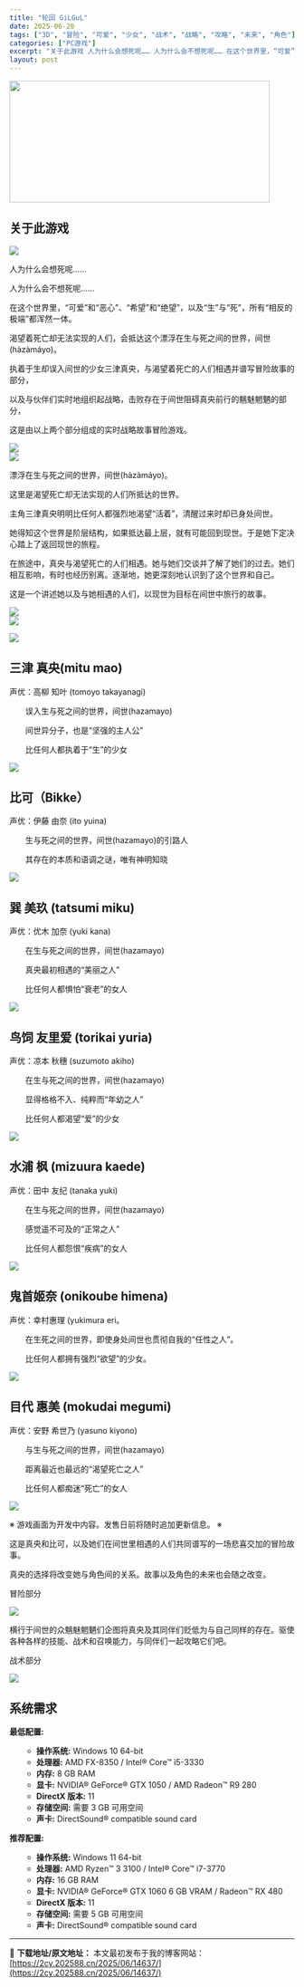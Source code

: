```yaml
---
title: "轮回 GiLGuL"
date: 2025-06-20
tags: ["3D", "冒险", "可爱", "少女", "战术", "战略", "攻略", "未来", "角色"]
categories: ["PC游戏"]
excerpt: "关于此游戏 人为什么会想死呢…… 人为什么会不想死呢…… 在这个世界里，“可爱”和“恶心”、“希望”和“绝望”，以及“生”与“死”，所有“相反的极端”都浑然一体。 渴望着死亡却无法实现的人们，会抵达这个漂浮在生与死之间的世界，间世(hàzàmáyo)。 执着于生却误入间世的少女三津真央，与渴望着死亡&hellip;"
layout: post
---
```


<img class="aligncenter size-full wp-image-14638" src="https://2cy.202588.cn/wp-content/uploads/2025/06/202506200412178.jpg" alt="" width="460" height="215" />
<div class="game_page_autocollapse_ctn expanded">
<div id="aboutThisGame" class="game_page_autocollapse" data-panel="{&quot;type&quot;:&quot;PanelGroup&quot;}">
<div id="game_area_description" class="game_area_description">
<h2>关于此游戏</h2>
<div class="bb_wide_img_ctn"><img class="bb_img" src="https://shared.fastly.steamstatic.com/store_item_assets/steam/apps/3351660/extras/Overview.gif?t=1750316786" /></div>
<p class="bb_paragraph">人为什么会想死呢……</p>
<p class="bb_paragraph">人为什么会不想死呢……</p>
<p class="bb_paragraph">在这个世界里，“可爱”和“恶心”、“希望”和“绝望”，以及“生”与“死”，所有“相反的极端”都浑然一体。</p>
<p class="bb_paragraph">渴望着死亡却无法实现的人们，会抵达这个漂浮在生与死之间的世界，间世(hàzàmáyo)。</p>
<p class="bb_paragraph">执着于生却误入间世的少女三津真央，与渴望着死亡的人们相遇并谱写冒险故事的部分，</p>
<p class="bb_paragraph">以及与伙伴们实时地组织起战略，击败存在于间世阻碍真央前行的魑魅魍魉的部分，</p>
<p class="bb_paragraph">这是由以上两个部分组成的实时战略故事冒险游戏。</p>

<div class="bb_wide_img_ctn"><img class="bb_img" src="https://shared.fastly.steamstatic.com/store_item_assets/steam/apps/3351660/extras/S__33890353.jpg?t=1750316786" /></div>
<div class="bb_wide_img_ctn"><img class="bb_img" src="https://shared.fastly.steamstatic.com/store_item_assets/steam/apps/3351660/extras/Story.gif?t=1750316786" /></div>
<p class="bb_paragraph">漂浮在生与死之间的世界，间世(hàzàmáyo)。</p>
<p class="bb_paragraph">这里是渴望死亡却无法实现的人们所抵达的世界。</p>
<p class="bb_paragraph">主角三津真央明明比任何人都强烈地渴望“活着”，清醒过来时却已身处间世。</p>
<p class="bb_paragraph">她得知这个世界是阶层结构，如果抵达最上层，就有可能回到现世。于是她下定决心踏上了返回现世的旅程。</p>
<p class="bb_paragraph">在旅途中，真央与渴望死亡的人们相遇。她与她们交谈并了解了她们的过去。她们相互影响，有时也经历别离。逐渐地，她更深刻地认识到了这个世界和自己。</p>
<p class="bb_paragraph">这是一个讲述她以及与她相遇的人们，以现世为目标在间世中旅行的故事。</p>

<div class="bb_wide_img_ctn"><img class="bb_img" src="https://shared.fastly.steamstatic.com/store_item_assets/steam/apps/3351660/extras/GLGL_Still_616x250px.png?t=1750316786" /></div>
<div class="bb_wide_img_ctn"><img class="bb_img" src="https://shared.fastly.steamstatic.com/store_item_assets/steam/apps/3351660/extras/Characters.gif?t=1750316786" /></div>
<p class="bb_paragraph"><img class="bb_img" src="https://shared.fastly.steamstatic.com/store_item_assets/steam/apps/3351660/extras/mao_H400px.png?t=1750316786" /></p>

<h2 class="bb_tag">三津 真央(mitu mao)</h2>
<p class="bb_paragraph">声优：高柳 知叶 (tomoyo takayanagi)</p>
<p class="bb_paragraph">　　误入生与死之间的世界，间世(hazamayo)</p>
<p class="bb_paragraph">　　间世异分子，也是“坚强的主人公”</p>
<p class="bb_paragraph">　　比任何人都执着于“生”的少女</p>
<p class="bb_paragraph"><img class="bb_img" src="https://shared.fastly.steamstatic.com/store_item_assets/steam/apps/3351660/extras/bikke_H400px.png?t=1750316786" /></p>

<h2 class="bb_tag">比可（Bikke）</h2>
<p class="bb_paragraph">声优：伊藤 由奈 (ito yuina)</p>
<p class="bb_paragraph">　　生与死之间的世界，间世(hazamayo)的引路人</p>
<p class="bb_paragraph">　　其存在的本质和语调之谜，唯有神明知晓</p>
<p class="bb_paragraph"><img class="bb_img" src="https://shared.fastly.steamstatic.com/store_item_assets/steam/apps/3351660/extras/miku_H400px.png?t=1750316786" /></p>

<h2 class="bb_tag">巽 美玖 (tatsumi miku)</h2>
<p class="bb_paragraph">声优：优木 加奈 (yuki kana)</p>
<p class="bb_paragraph">　　在生与死之间的世界，间世(hazamayo)</p>
<p class="bb_paragraph">　　真央最初相遇的“美丽之人”</p>
<p class="bb_paragraph">　　比任何人都惧怕“衰老”的女人</p>
<p class="bb_paragraph"><img class="bb_img" src="https://shared.fastly.steamstatic.com/store_item_assets/steam/apps/3351660/extras/yuria_H400px.png?t=1750316786" /></p>

<h2 class="bb_tag">鸟饲 友里爱 (torikai yuria)</h2>
<p class="bb_paragraph">声优：凉本 秋穗 (suzumoto akiho)</p>
<p class="bb_paragraph">　　在生与死之间的世界，间世(hazamayo)</p>
<p class="bb_paragraph">　　显得格格不入、纯粹而“年幼之人”</p>
<p class="bb_paragraph">　　比任何人都渴望“爱”的少女</p>
<p class="bb_paragraph"><img class="bb_img" src="https://shared.fastly.steamstatic.com/store_item_assets/steam/apps/3351660/extras/kaede_H400px.png?t=1750316786" /></p>

<h2 class="bb_tag">水浦 枫 (mizuura kaede)</h2>
<p class="bb_paragraph">声优：田中 友纪 (tanaka yuki)</p>
<p class="bb_paragraph">　　在生与死之间的世界，间世(hazamayo)</p>
<p class="bb_paragraph">　　感觉遥不可及的“正常之人”</p>
<p class="bb_paragraph">　　比任何人都怨恨“疾病”的女人</p>
<p class="bb_paragraph"><img class="bb_img" src="https://shared.fastly.steamstatic.com/store_item_assets/steam/apps/3351660/extras/himena_H400px.png?t=1750316786" /></p>

<h2 class="bb_tag">鬼首姬奈 (onikoube himena)</h2>
<p class="bb_paragraph">声优：幸村惠理 (yukimura eri。</p>
<p class="bb_paragraph">　　在生死之间的世界，即使身处间世也贯彻自我的“任性之人”。</p>
<p class="bb_paragraph">　　比任何人都拥有强烈“欲望”的少女。</p>
<p class="bb_paragraph"><img class="bb_img" src="https://shared.fastly.steamstatic.com/store_item_assets/steam/apps/3351660/extras/megumi_H400px.png?t=1750316786" /></p>

<h2 class="bb_tag">目代 惠美 (mokudai megumi)</h2>
<p class="bb_paragraph">声优：安野 希世乃 (yasuno kiyono)</p>
<p class="bb_paragraph">　　与生与死之间的世界，间世(hazamayo)</p>
<p class="bb_paragraph">　　距离最近也最远的“渴望死亡之人”</p>
<p class="bb_paragraph">　　比任何人都痴迷“死亡”的女人</p>

<div class="bb_wide_img_ctn"><img class="bb_img" src="https://shared.fastly.steamstatic.com/store_item_assets/steam/apps/3351660/extras/Gamecontent.gif?t=1750316786" /></div>
<p class="bb_paragraph">※ 游戏画面为开发中内容。发售日前将随时追加更新信息。 ※</p>
<p class="bb_paragraph">这是真央和比可，以及她们在间世里相遇的人们共同谱写的一场悲喜交加的冒险故事。</p>
<p class="bb_paragraph">真央的选择将改变她与角色间的关系。故事以及角色的未来也会随之改变。</p>
<p class="bb_paragraph">冒险部分</p>

<div class="bb_wide_img_ctn"><img class="bb_img" src="https://shared.fastly.steamstatic.com/store_item_assets/steam/apps/3351660/extras/GiLGuL__64-bit_Development_PCD3D_SM6___2025-06-05_17-19-12_3.gif?t=1750316786" /></div>
<p class="bb_paragraph">横行于间世的众魑魅魍魉们企图将真央及其同伴们贬低为与自己同样的存在。驱使各种各样的技能、战术和召唤能力，与同伴们一起攻略它们吧。</p>
<p class="bb_paragraph">战术部分</p>

<div class="bb_wide_img_ctn"><img class="bb_img" src="https://shared.fastly.steamstatic.com/store_item_assets/steam/apps/3351660/extras/GiLGuL__64-bit_Development_PCD3D_SM6___2025-06-05_17-19-12_2.gif?t=1750316786" /></div>
</div>
</div>
</div>
<div class="game_page_autocollapse_ctn">
<div class="game_page_autocollapse sys_req">
<h2>系统需求</h2>
<div class="sysreq_contents">
<div class="game_area_sys_req sysreq_content active" data-os="win">
<div class="game_area_sys_req_leftCol">

<strong>最低配置:</strong>
<ul>
 	<li style="list-style-type: none;">
<ul class="bb_ul">
 	<li><strong>操作系统:</strong> Windows 10 64-bit</li>
 	<li><strong>处理器:</strong> AMD FX-8350 / Intel® Core™ i5-3330</li>
 	<li><strong>内存:</strong> 8 GB RAM</li>
 	<li><strong>显卡:</strong> NVIDIA® GeForce® GTX 1050 / AMD Radeon™ R9 280</li>
 	<li><strong>DirectX 版本:</strong> 11</li>
 	<li><strong>存储空间:</strong> 需要 3 GB 可用空间</li>
 	<li><strong>声卡:</strong> DirectSound® compatible sound card</li>
</ul>
</li>
</ul>
</div>
<div class="game_area_sys_req_rightCol">

<strong>推荐配置:</strong>
<ul>
 	<li style="list-style-type: none;">
<ul class="bb_ul">
 	<li><strong>操作系统:</strong> Windows 11 64-bit</li>
 	<li><strong>处理器:</strong> AMD Ryzen™ 3 3100 / Intel® Core™ i7-3770</li>
 	<li><strong>内存:</strong> 16 GB RAM</li>
 	<li><strong>显卡:</strong> NVIDIA® GeForce® GTX 1060 6 GB VRAM / Radeon™ RX 480</li>
 	<li><strong>DirectX 版本:</strong> 11</li>
 	<li><strong>存储空间:</strong> 需要 5 GB 可用空间</li>
 	<li><strong>声卡:</strong> DirectSound® compatible sound card</li>
</ul>
</li>
</ul>
</div>
</div>
</div>
</div>
</div>

---
📖 **下载地址/原文地址：** 本文最初发布于我的博客网站：[https://2cy.202588.cn/2025/06/14637/](https://2cy.202588.cn/2025/06/14637/)
